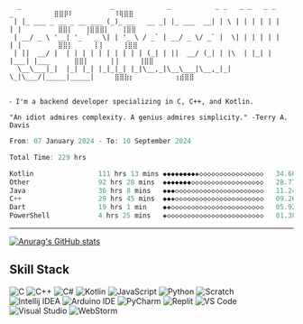 ```
  _                      _             _           _ _   _ _   _ _     _          ⣿⣿⡿⠇          ⠸⢿⣿⣿
 | |_ ___ _ __ _ __ ___ (_)_ __   __ _| |_ ___  __| | \ | | | | | |   | |         ⣿⣿⡇   ⢸⣿⣿⣿⡇   ⢸⣿⣿
 | __/ _ \ '__| '_ ` _ \| | '_ \ / _` | __/ _ \/ _` |  \| | | | | |   | |         ⣿⣿⡇     ⢸⢸ ​​​​​​​    ⢸⣿⣿
 | ||  __/ |  | | | | | | | | | | (_| | ||  __/ (_| | |\  | |_| | |___| |___      ⣿⣿⡇     ⢸⢸     ⢸⣿⣿
  \__\___|_|  |_| |_| |_|_|_| |_|\__,_|\__\___|\__,_|_| \_|\___/|_____|_____|     ⣿⣿⣷⡆          ⢰⣾⣿⣿
                                                                             
```

```
⁃ I'm a backend developer specializing in C, C++, and Kotlin.

"An idiot admires complexity. A genius admires simplicity." -Terry A. Davis
```

<!--START_SECTION:waka-->

```c++
From: 07 January 2024 - To: 10 September 2024

Total Time: 229 hrs

Kotlin                111 hrs 13 mins ◆◆◆◆◆◆◆◆◈◇◇◇◇◇◇◇◇◇◇◇◇◇◇◇◇   34.60 %
Other                 92 hrs 28 mins  ◆◆◆◆◆◆◆◇◇◇◇◇◇◇◇◇◇◇◇◇◇◇◇◇◇   28.77 %
Java                  36 hrs 8 mins   ◆◆◆◇◇◇◇◇◇◇◇◇◇◇◇◇◇◇◇◇◇◇◇◇◇   11.24 %
C++                   29 hrs 45 mins  ◆◆◈◇◇◇◇◇◇◇◇◇◇◇◇◇◇◇◇◇◇◇◇◇◇   09.26 %
Dart                  19 hrs 1 min    ◆◈◇◇◇◇◇◇◇◇◇◇◇◇◇◇◇◇◇◇◇◇◇◇◇   05.92 %
PowerShell            4 hrs 25 mins   ◈◇◇◇◇◇◇◇◇◇◇◇◇◇◇◇◇◇◇◇◇◇◇◇◇   01.38 %
```

<!--END_SECTION:waka-->
<hr>

[![Anurag's GitHub stats](https://github-readme-stats.vercel.app/api?username=terminatedNULL&theme=transparent)](https://github.com/anuraghazra/github-readme-stats)

## Skill Stack
![C](https://img.shields.io/badge/C-00599C?style=flat&logo=c&logoColor=white)
![C++](https://img.shields.io/badge/C%2B%2B-00599C?style=flat&logo=c%2B%2B&logoColor=white)
![C#](https://img.shields.io/badge/C%23-239120?style=flat&logo=csharp&logoColor=white)
![Kotlin](https://img.shields.io/badge/Kotlin-B125EA?style=flat&logo=kotlin&logoColor=white)
![JavaScript](https://img.shields.io/badge/JavaScript-323330?style=flat&logo=javascript&logoColor=F7DF1E)
![Python](https://img.shields.io/badge/Python-FFD43B?style=flat&logo=python&logoColor=blue)
![Scratch](https://img.shields.io/badge/Scratch-4D97FF?style=flat&logo=Scratch&logoColor=white)
<br>
![Intellij IDEA](https://img.shields.io/badge/IntelliJ_IDEA-000000.svg?style=flat&logo=intellij-idea&logoColor=white)
![Arduino IDE](https://img.shields.io/badge/Arduino_IDE-00979D?style=flat&logo=arduino&logoColor=white)
![PyCharm](https://img.shields.io/badge/IntelliJ_IDEA-000000.svg?style=flat&logo=intellij-idea&logoColor=white)
![Replit](https://img.shields.io/badge/replit-667881?style=flat&logo=replit&logoColor=white)
![VS Code](https://img.shields.io/badge/VSCode-0078D4?style=flat&logo=visual%20studio%20code&logoColor=white)
![Visual Studio](https://img.shields.io/badge/Visual_Studio-5C2D91?style=flat&logo=visual%20studio&logoColor=white)
![WebStorm](https://img.shields.io/badge/WebStorm-000000?style=flat&logo=WebStorm&logoColor=white)
